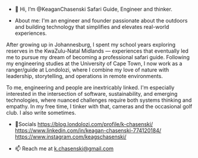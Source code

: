 - 👋 Hi, I’m @KeaganChasenski
Safari Guide, Engineer and thinker.

- About me:
  I'm an engineer and founder passionate about the outdoors and building technology that simplifies and elevates real-world experiences.

After growing up in Johannesburg, I spent my school years exploring reserves in the KwaZulu-Natal Midlands — experiences that eventually led me to pursue my dream of becoming a professional safari guide. Following my engineering studies at the University of Cape Town, I now work as a ranger/guide at Londolozi, where I combine my love of nature with leadership, storytelling, and operations in remote environments.

To me, engineering and people are inextricably linked. I'm especially interested in the intersection of software, sustainability, and emerging technologies, where nuanced challenges require both systems thinking and empathy. In my free time, I tinker with that, cameras and the occasional golf club. I also write sometimes.

- 📲Socials
  https://blog.londolozi.com/profile/k-chasenski/
  https://www.linkedin.com/in/keagan-chasenski-774120184/
  https://www.instagram.com/keagschasenski/
  
  
- 📫 Reach me at k.chasenski@gmail.com

